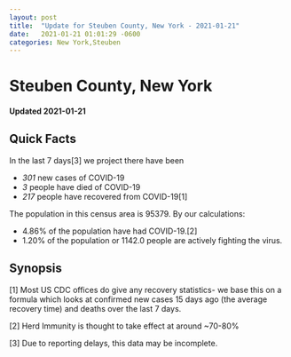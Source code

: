 ```yaml
---
layout: post
title:  "Update for Steuben County, New York - 2021-01-21"
date:   2021-01-21 01:01:29 -0600
categories: New York,Steuben
---
```


# Steuben County, New York
#### Updated 2021-01-21

## Quick Facts

In the last 7 days[3] we project there have been
- *301* new cases of COVID-19
- *3* people have died of COVID-19
- *217* people have recovered from COVID-19[1]

The population in this census area is 95379. By our calculations:
- 4.86% of the population have had COVID-19.[2]
- 1.20% of the population or 1142.0 people are actively fighting the virus.

## Synopsis




[1] Most US CDC offices do give any recovery statistics- we base this on a formula which looks at confirmed new cases
15 days ago (the average recovery time) and deaths over the last 7 days.

[2] Herd Immunity is thought to take effect at around ~70-80%

[3] Due to reporting delays, this data may be incomplete.
 
    